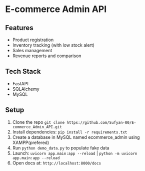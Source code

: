 # E-commerce Admin API

## Features
- Product registration
- Inventory tracking (with low stock alert)
- Sales management
- Revenue reports and comparison

## Tech Stack
- FastAPI
- SQLAlchemy
- MySQL

## Setup
1. Clone the repo `git clone https://github.com/Sufyan-00/E-commerce_Admin_API.git`
2. Install dependencies: `pip install -r requirements.txt`
3. Create a database in MySQL named ecommerce_admin using XAMPP(prefered)
4. Run `python demo_data.py` to populate fake data
5. Launch: `uvicorn app.main:app --reload` | `python -m uvicorn app.main:app --reload`
6. Open docs at: `http://localhost:8000/docs`
